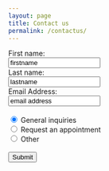 ```yaml
---
layout: page
title: Contact us
permalink: /contactus/
---
```



<form action="action_page.php">

  First name:<br>
  <input type="text" name="firstname" value="firstname">
  <br>
  Last name:<br>
  <input type="text" name="lastname" value="lastname">
  <br>
  Email Address:<br>
  <input type="text" name="emailaddress" value="email address">
  <br>
 <br>
  <input type="radio" name="information" value="generalinquiries" checked> General inquiries<br>
  <input type="radio" name="information" value="requestanappointment"> Request an appointment<br>
  <input type="radio" name="information" value="other"> Other <br><br>
<input type="submit" value="Submit">
</form> 


